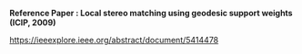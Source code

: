 **Reference Paper : Local stereo matching using geodesic support weights (ICIP, 2009)**

https://ieeexplore.ieee.org/abstract/document/5414478
